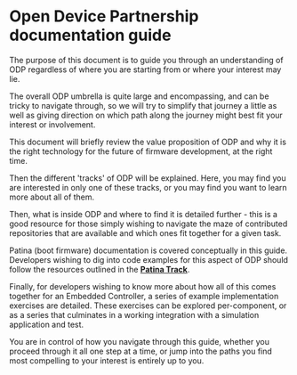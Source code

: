 # Open Device Partnership documentation guide

The purpose of this document is to guide you through an understanding of ODP regardless of where you are starting from or where your interest may lie.

The overall ODP umbrella is quite large and encompassing, and can be tricky to navigate through, so we will try to simplify that journey a little as well as giving direction on which path along the journey might best fit your interest or involvement.

This document will briefly review the value proposition of ODP and why it is the right technology for the future of firmware development, at the right time.

Then the different 'tracks' of ODP will be explained.  Here, you may find you are interested in only one of these tracks, or you may find you want to learn more about all of them.

Then, what is inside ODP and where to find it is detailed further - this is a good resource for those simply wishing to navigate the maze of contributed repositories that are available and which ones fit together for a given task.

Patina (boot firmware) documentation is covered conceptually in this guide.  Developers wishing to dig into code examples for this aspect of ODP should follow the resources outlined in the [**Patina Track**](../tracks/patina/track_overview.md).

Finally, for developers wishing to know more about how all of this comes together for an Embedded Controller, a series of example implementation exercises are detailed. 
These exercises can be explored per-component, or as a series that culminates in a working integration with a simulation application and test.

You are in control of how you navigate through this guide, whether you proceed through it all one step at a time, or jump into the paths you find most compelling to your interest is entirely up to you.



